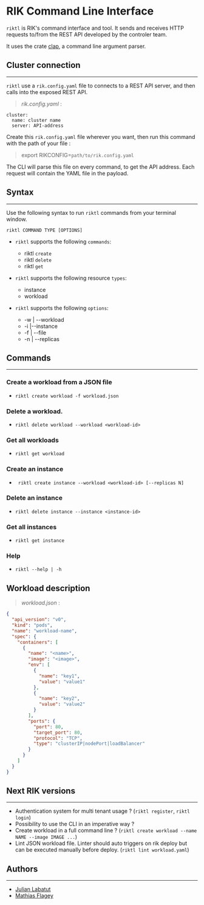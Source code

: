 # RIK Command Line Interface

`riktl` is RIK's command interface and tool.
It sends and receives HTTP requests to/from the REST API developed by the controler team.

It uses the crate [clap](https://crates.io/crates/clap), a command line argument parser.

## Cluster connection

---

`riktl` use a `rik.config.yaml` file to connects to a REST API server, and then calls into the exposed REST API.

> _rik.config.yaml_ :

```
cluster:
  name: cluster name
  server: API-address
```

Create this `rik.config.yaml` file wherever you want, then run this command with the path of your file :

> export RIKCONFIG=`path/to/rik.config.yaml`

The CLI will parse this file on every command, to get the API address.
Each request will contain the YAML file in the payload.

## Syntax

---

Use the following syntax to run `riktl` commands from your terminal window.

`riktl COMMAND TYPE [OPTIONS]`

- `riktl` supports the following `commands`:

  - riktl `create`
  - riktl `delete`
  - riktl `get`

- `riktl` supports the following resource `types`:

  - instance
  - workload

- `riktl` supports the following `options`:
  - -w | --workload
  - -i |--instance
  - -f | --file
  - -n | --replicas

## Commands

---

### Create a workload from a JSON file

- `riktl create workload -f workload.json`

### Delete a workload.

- `riktl delete workload --workload <workload-id>`

### Get all workloads

- `riktl get workload`

### Create an instance

- ` riktl create instance --workload <workload-id> [--replicas N]`

### Delete an instance

- `riktl delete instance --instance <instance-id>`


### Get all instances

- `riktl get instance`

### Help

- `riktl --help | -h`

## Workload description

> _workload.json_ :

```json
{
  "api_version": "v0",
  "kind": "pods",
  "name": "workload-name",
  "spec": {
    "containers": [
      {
        "name": "<name>",
        "image": "<image>",
        "env": [
          {
            "name": "key1",
            "value": "value1"
          },
          {
            "name": "key2",
            "value": "value2"
          }
        ],
        "ports": {
          "port": 80,
          "target_port": 80,
          "protocol": "TCP",
          "type": "clusterIP|nodePort|loadBalancer"
        }
      }
    ]
  }
}
```

## Next RIK versions

---

- Authentication system for multi tenant usage ? (`riktl register`, `riktl login`)
- Possibility to use the CLI in an imperative way ?
- Create workload in a full command line ? (`riktl create workload --name NAME --image IMAGE ...`)
- Lint JSON workload file. Linter should auto triggers on rik deploy but can be executed manually before deploy. (`riktl lint workload.yaml`)

## Authors

---

- [Julian Labatut](https://github.com/jlabatut)
- [Mathias Flagey](https://github.com/NelopsisCode)
